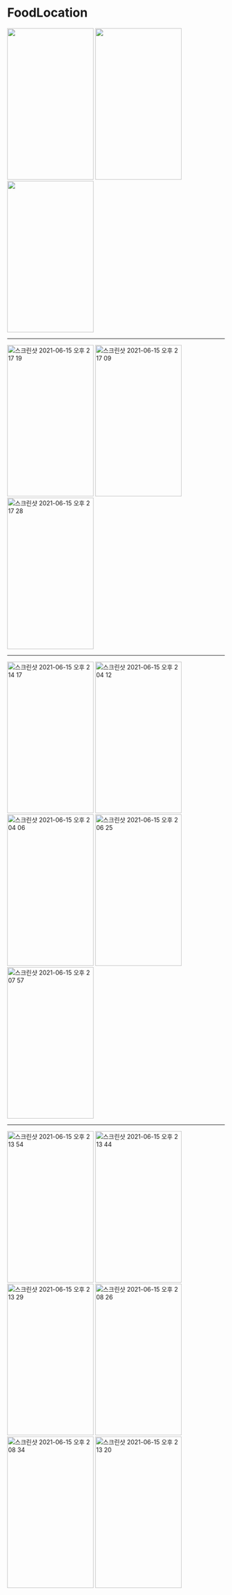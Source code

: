 # FoodLocation

<img src="https://user-images.githubusercontent.com/76473014/121998843-780a1c00-cde7-11eb-8511-35b5e4a521bf.gif" width="200" height="350"> <img src="https://user-images.githubusercontent.com/76473014/121998849-79d3df80-cde7-11eb-9061-bc036a6b02b3.gif" width="200" height="350"> <img src="https://user-images.githubusercontent.com/76473014/121998913-8fe1a000-cde7-11eb-8583-4fa6ac1379fd.gif" width="200" height="350">

---

<img alt="스크린샷 2021-06-15 오후 2 17 19" src="https://user-images.githubusercontent.com/76473014/121996956-7d199c00-cde4-11eb-91b4-626f2c0fbaa5.png" width="200" height="350"> <img alt="스크린샷 2021-06-15 오후 2 17 09" src="https://user-images.githubusercontent.com/76473014/121996959-7f7bf600-cde4-11eb-8478-c86a5910e789.png" width="200" height="350"> <img alt="스크린샷 2021-06-15 오후 2 17 28" src="https://user-images.githubusercontent.com/76473014/121996967-8145b980-cde4-11eb-83f5-4a0e23639783.png" width="200" height="350">

---

<img alt="스크린샷 2021-06-15 오후 2 14 17" src="https://user-images.githubusercontent.com/76473014/121996985-873b9a80-cde4-11eb-8716-18517fde7c26.png" width="200" height="350"> <img alt="스크린샷 2021-06-15 오후 2 04 12" src="https://user-images.githubusercontent.com/76473014/121997002-8e62a880-cde4-11eb-92e0-52b9732abeb1.png" width="200" height="350"> <img alt="스크린샷 2021-06-15 오후 2 04 06" src="https://user-images.githubusercontent.com/76473014/121997013-93bff300-cde4-11eb-88ec-47661c9bd3e1.png" width="200" height="350"> <img alt="스크린샷 2021-06-15 오후 2 06 25" src="https://user-images.githubusercontent.com/76473014/121997018-97ec1080-cde4-11eb-8547-5528dc84641d.png" width="200" height="350"> <img alt="스크린샷 2021-06-15 오후 2 07 57" src="https://user-images.githubusercontent.com/76473014/121997024-99b5d400-cde4-11eb-8f14-4f66b5317076.png" width="200" height="350"> 

---

<img alt="스크린샷 2021-06-15 오후 2 13 54" src="https://user-images.githubusercontent.com/76473014/121997047-a33f3c00-cde4-11eb-8347-d1d5e9131b88.png" width="200" height="350"> <img alt="스크린샷 2021-06-15 오후 2 13 44" src="https://user-images.githubusercontent.com/76473014/121997056-a76b5980-cde4-11eb-98b5-a32dd2a97483.png" width="200" height="350"> <img alt="스크린샷 2021-06-15 오후 2 13 29" src="https://user-images.githubusercontent.com/76473014/121997061-a9cdb380-cde4-11eb-82c9-2fe8ddb64af4.png" width="200" height="350"> <img alt="스크린샷 2021-06-15 오후 2 08 26" src="https://user-images.githubusercontent.com/76473014/121997075-ae926780-cde4-11eb-8bbd-29f0b6bde67f.png" width="200" height="350"> <img alt="스크린샷 2021-06-15 오후 2 08 34" src="https://user-images.githubusercontent.com/76473014/121997077-b225ee80-cde4-11eb-9437-2de4f8b9d634.png" width="200" height="350"> 
<img alt="스크린샷 2021-06-15 오후 2 13 20" src="https://user-images.githubusercontent.com/76473014/121997118-c36efb00-cde4-11eb-85b1-406664956317.png" width="200" height="350">

